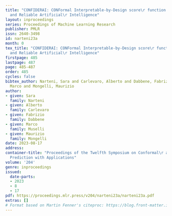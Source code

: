 ```yaml
---
title: "CONFIDERAI: CONFormal Interpretable-by-Design score\r function for Explainable
  and Reliable Artificial\r Intelligence"
layout: inproceedings
series: Proceedings of Machine Learning Research
publisher: PMLR
issn: 2640-3498
id: narteni23a
month: 0
tex_title: "CONFIDERAI: CONFormal Interpretable-by-Design score\r function for Explainable
  and Reliable Artificial\r Intelligence"
firstpage: 485
lastpage: 487
page: 485-487
order: 485
cycles: false
bibtex_author: Narteni, Sara and Carlevaro, Alberto and Dabbene, Fabrizio and Muselli,
  Marco and Mongelli, Maurizio
author:
- given: Sara
  family: Narteni
- given: Alberto
  family: Carlevaro
- given: Fabrizio
  family: Dabbene
- given: Marco
  family: Muselli
- given: Maurizio
  family: Mongelli
date: 2023-08-17
address:
container-title: "Proceedings of the Twelfth Symposium on Conformal\r and Probabilistic
  Prediction with Applications"
volume: '204'
genre: inproceedings
issued:
  date-parts:
  - 2023
  - 8
  - 17
pdf: https://proceedings.mlr.press/v204/narteni23a/narteni23a.pdf
extras: []
# Format based on Martin Fenner's citeproc: https://blog.front-matter.io/posts/citeproc-yaml-for-bibliographies/
---
```

